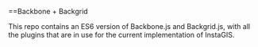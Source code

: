 ==Backbone + Backgrid 

This repo contains an ES6 version of Backbone.js and Backgrid.js, with all the plugins that
are in use for the current implementation of InstaGIS.